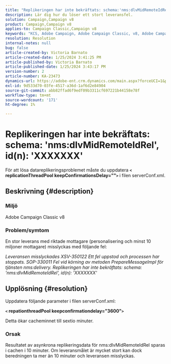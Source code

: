 ```yaml
---
title: "Replikeringen har inte bekräftats: schema:'nms:dlvMidRemoteIdRel', ID: 'XXXXXXX'"
description: Lär dig hur du löser ett stort leveransfel.
solution: Campaign,Campaign v8
product: Campaign,Campaign v8
applies-to: Campaign Classic,Campaign v8
keywords: "KCS, Adobe Campaign, Adobe Campaign Classic, v8, Adobe Campaign Classic v8"
resolution: Resolution
internal-notes: null
bug: false
article-created-by: Victoria Barnato
article-created-date: 1/25/2024 3:41:25 PM
article-published-by: Victoria Barnato
article-published-date: 1/25/2024 3:43:17 PM
version-number: 2
article-number: KA-23473
dynamics-url: https://adobe-ent.crm.dynamics.com/main.aspx?forceUCI=1&pagetype=entityrecord&etn=knowledgearticle&id=9dde9e2c-98bb-ee11-a569-6045bd006a22
exl-id: 9d533d70-03fe-4517-a36d-1af6d2e84904
source-git-commit: abb82ffad6f9edf09b3311cf697221b44158e78f
workflow-type: tm+mt
source-wordcount: '171'
ht-degree: 1%

---
```


# Replikeringen har inte bekräftats: schema: &#39;nms:dlvMidRemoteIdRel&#39;, id(n): &#39;XXXXXXX&#39;


För att lösa datareplikeringsproblemet måste du uppdatera <b>`<` replicationThreadPool keepConfirmationsDelay=&quot;&quot;`>` </b> i filen serverConf.xml.

## Beskrivning {#description}


### Miljö

Adobe Campaign Classic v8

### Problem/symtom

En stor leverans med riktade mottagare (personalisering och minst 10 miljoner mottagare) misslyckas med följande fel:

*Leveransen misslyckades XSV-350122 Ett fel uppstod och processen har stoppats. SOP-330011 Fel vid körning av metoden PrepareMessageImpl för tjänsten nms:delivery. Replikeringen har inte bekräftats: schema: &#39;nms:dlvMidRemoteIdRel&#39;, id(n): &#39;XXXXXXX&#39;*


## Upplösning {#resolution}


Uppdatera följande parameter i filen serverConf.xml:

<b>`<` repationthreadPool keepconfirmationdelay=&quot;3600&quot;`>` </b>

Detta ökar cacheminnet till sextio minuter.

### Orsak

Resultatet av asynkrona replikeringsdata för nms:dlvMidRemoteIdRel sparas i cachen i 10 minuter. Om leveransmålet är mycket stort kan dock beredningen ta mer än 10 minuter och leveransen misslyckas.
